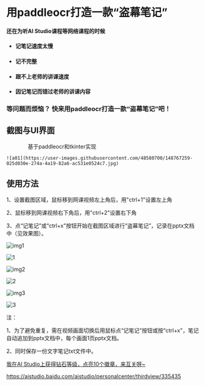 # 用paddleocr打造一款“盗幕笔记”

#### 还在为听AI Studio课程等网络课程的时候

*  #### 记笔记速度太慢

*  #### 记不完整

*  #### 跟不上老师的讲课速度

* #### 因记笔记而错过老师的讲课内容

 ### 等问题而烦恼？ 快来用paddleocr打造一款“盗幕笔记”吧！
 
 ## 截图与UI界面
    基于paddleocr和tkinter实现
    
    ![a01](https://user-images.githubusercontent.com/48580700/148767259-025d030e-274a-4a19-82a6-ac531e0524c7.jpg)



## 使用方法

1、设置截图区域，鼠标移到网课视频左上角后，用"ctrl+1"设置左上角

2、鼠标移到网课视频右下角后，用"ctrl+2"设置右下角

3、点“记笔记”或“ctrl+x"按钮开始在截图区域进行“盗幕笔记”，记录在pptx文档中（见效果图）。

![img1](https://user-images.githubusercontent.com/48580700/148766394-9ad76766-0931-4c81-953a-23248cc3411b.jpg)

![1](https://user-images.githubusercontent.com/48580700/148766399-25746885-0723-4d04-b65c-75a74ac65ad5.png)

![img2](https://user-images.githubusercontent.com/48580700/148766395-5038e67d-2837-4423-891f-c0d3d396883b.jpg)

![2](https://user-images.githubusercontent.com/48580700/148766396-dc06c766-9264-49a8-8228-6b33e9bb8857.png)


![img3](https://user-images.githubusercontent.com/48580700/148766409-d90ce42a-ac8f-4021-88b8-06880b85922a.jpg)

![3](https://user-images.githubusercontent.com/48580700/148766437-3e472015-1936-463a-baee-bf17dc950604.png)

注：

1、为了避免重复，需在视频画面切换后用鼠标点“记笔记”按钮或按“ctrl+x"，笔记自动追加到pptx文档中，每个画面1页pptx文档。

2、同时保存一份文字笔记txt文件中。



[我在AI Studio上获得钻石等级，点亮10个徽章，来互关呀~ ](http://https://aistudio.baidu.com/aistudio/personalcenter/thirdview/335435)

https://aistudio.baidu.com/aistudio/personalcenter/thirdview/335435
